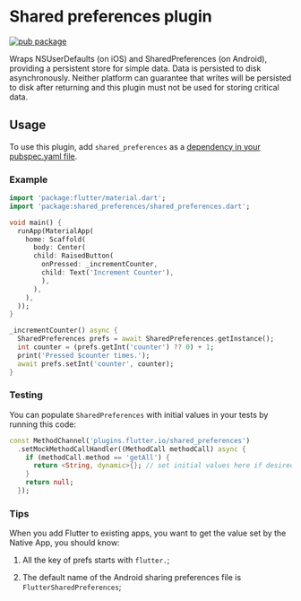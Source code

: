# Shared preferences plugin

[![pub package](https://img.shields.io/pub/v/shared_preferences.svg)](https://pub.dartlang.org/packages/shared_preferences)

Wraps NSUserDefaults (on iOS) and SharedPreferences (on Android), providing
a persistent store for simple data. Data is persisted to disk asynchronously.
Neither platform can guarantee that writes will be persisted to disk after
returning and this plugin must not be used for storing critical data.

## Usage
To use this plugin, add `shared_preferences` as a [dependency in your pubspec.yaml file](https://flutter.io/platform-plugins/).

### Example

``` dart
import 'package:flutter/material.dart';
import 'package:shared_preferences/shared_preferences.dart';

void main() {
  runApp(MaterialApp(
    home: Scaffold(
      body: Center(
      child: RaisedButton(
        onPressed: _incrementCounter,
        child: Text('Increment Counter'),
        ),
      ),
    ),
  ));
}

_incrementCounter() async {
  SharedPreferences prefs = await SharedPreferences.getInstance();
  int counter = (prefs.getInt('counter') ?? 0) + 1;
  print('Pressed $counter times.');
  await prefs.setInt('counter', counter);
}
```

### Testing

You can populate `SharedPreferences` with initial values in your tests by running this code:

```dart
const MethodChannel('plugins.flutter.io/shared_preferences')
  .setMockMethodCallHandler((MethodCall methodCall) async {
    if (methodCall.method == 'getAll') {
      return <String, dynamic>{}; // set initial values here if desired
    }
    return null;
  });
```

### Tips


When you add Flutter to existing apps, you want to get the value set by the Native App, you should know:


1. All the key of prefs starts with `flutter.`;

2. The default name of the Android sharing preferences file  is `FlutterSharedPreferences`;


